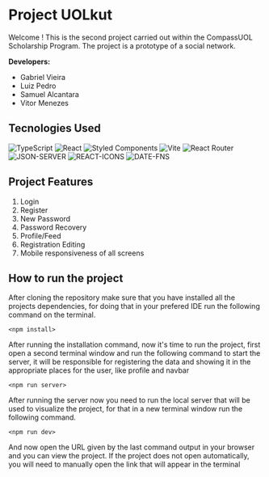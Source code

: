 # Project UOLkut

Welcome !
This is the second project carried out within the CompassUOL Scholarship Program. The project is a prototype of a social network.

**Developers:**

- Gabriel Vieira
- Luiz Pedro
- Samuel Alcantara
- Vitor Menezes

## Tecnologies Used

![TypeScript](https://img.shields.io/badge/typescript-%23007ACC.svg?style=for-the-badge&logo=typescript&logoColor=white)
![React](https://img.shields.io/badge/react-%2320232a.svg?style=for-the-badge&logo=react&logoColor=%2361DAFB)
![Styled Components](https://img.shields.io/badge/styled--components-DB7093?style=for-the-badge&logo=styled-components&logoColor=white)
![Vite](https://img.shields.io/badge/vite-%23646CFF.svg?style=for-the-badge&logo=vite&logoColor=white)
![React Router](https://img.shields.io/badge/React_Router-CA4245?style=for-the-badge&logo=react-router&logoColor=white)
![JSON-SERVER](https://img.shields.io/badge/JSON_Server-0F0F0F?style=for-the-badge&logo=json&logoColor=white)
![REACT-ICONS](https://img.shields.io/badge/React_Icons-0F0F0F?style=for-the-badge&logo=react&logoColor=white)
![DATE-FNS](https://img.shields.io/badge/Date_Fns-0F0F0F?style=for-the-badge&logo=DATE&logoColor=white)

## Project Features

1. Login
2. Register
3. New Password
4. Password Recovery
5. Profile/Feed
6. Registration Editing
7. Mobile responsiveness of all screens

## How to run the project

After cloning the repository make sure that you have installed all the projects dependencies, for doing that in your prefered IDE run the following command on the terminal.

```
<npm install>
```

After running the installation command, now it's time to run the project, first open a second terminal window and run the following command to start the server, it will be responsible for registering the data and showing it in the appropriate places for the user, like profile and navbar

```
<npm run server>
```

After running the server now you need to run the local server that will be used to visualize the project, for that in a new terminal window run the following command.

```
<npm run dev>
```

And now open the URL given by the last command output in your browser and you can view the project.
If the project does not open automatically, you will need to manually open the link that will appear in the terminal
